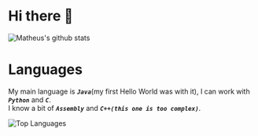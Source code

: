 # Hi there 👋
![Matheus's github stats](https://github-readme-stats.vercel.app/api?username=matheus-rambo&show_icons=true&theme=dark&include_all_commits=true)

# Languages
My main language is ***`Java`***(my first Hello World was with it), I can  work with  ***`Python`*** and ***`C`***.     
I know a bit of ***`Assembly`*** and ***`C++(this one is too complex)`***.

![Top Languages](https://github-readme-stats.vercel.app/api/top-langs?username=matheus-rambo&show_icons=true&theme=dark)
